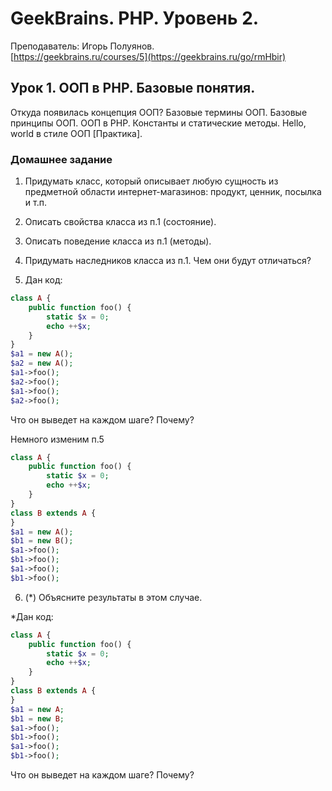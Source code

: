 # GeekBrains. PHP. Уровень 2.
Преподаватель: Игорь Полуянов.
<br>[https://geekbrains.ru/courses/5](https://geekbrains.ru/go/rmHbir)

## Урок 1. ООП в PHP. Базовые понятия.
Откуда появилась концепция ООП? Базовые термины ООП. Базовые принципы ООП. ООП в PHP. Константы и статические методы. Hello, world в стиле ООП [Практика].

### Домашнее задание

1. Придумать класс, который описывает любую сущность из предметной области интернет-магазинов: продукт, ценник, посылка и т.п.

2. Описать свойства класса из п.1 (состояние).

3. Описать поведение класса из п.1 (методы).

4. Придумать наследников класса из п.1. Чем они будут отличаться?

5. Дан код:

```PHP
class A {
    public function foo() {
        static $x = 0;
        echo ++$x;
    }
}
$a1 = new A();
$a2 = new A();
$a1->foo();
$a2->foo();
$a1->foo();
$a2->foo();
```

Что он выведет на каждом шаге? Почему?

Немного изменим п.5

```PHP
class A {
    public function foo() {
        static $x = 0;
        echo ++$x;
    }
}
class B extends A {
}
$a1 = new A();
$b1 = new B();
$a1->foo();
$b1->foo();
$a1->foo();
$b1->foo();
```

6. (*) Объясните результаты в этом случае.

*Дан код:

```PHP
class A {
    public function foo() {
        static $x = 0;
        echo ++$x;
    }
}
class B extends A {
}
$a1 = new A;
$b1 = new B;
$a1->foo();
$b1->foo();
$a1->foo();
$b1->foo();
```

Что он выведет на каждом шаге? Почему?